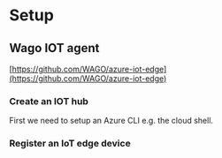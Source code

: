 # Setup

## Wago IOT agent

[https://github.com/WAGO/azure-iot-edge](https://github.com/WAGO/azure-iot-edge)

### Create an IOT hub

First we need to setup an Azure CLI e.g. the cloud shell.



### Register an IoT edge device





###
